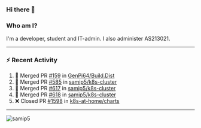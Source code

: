 ### Hi there 👋

### Who am I?
I'm a developer, student and IT-admin. I also administer AS213021.

---
### :zap: Recent Activity
<!--START_SECTION:activity-->
1. 🎉 Merged PR [#159](https://github.com/GenPi64/Build.Dist/pull/159) in [GenPi64/Build.Dist](https://github.com/GenPi64/Build.Dist)
2. 🎉 Merged PR [#585](https://github.com/samip5/k8s-cluster/pull/585) in [samip5/k8s-cluster](https://github.com/samip5/k8s-cluster)
3. 🎉 Merged PR [#617](https://github.com/samip5/k8s-cluster/pull/617) in [samip5/k8s-cluster](https://github.com/samip5/k8s-cluster)
4. 🎉 Merged PR [#618](https://github.com/samip5/k8s-cluster/pull/618) in [samip5/k8s-cluster](https://github.com/samip5/k8s-cluster)
5. ❌ Closed PR [#1598](https://github.com/k8s-at-home/charts/pull/1598) in [k8s-at-home/charts](https://github.com/k8s-at-home/charts)
<!--END_SECTION:activity-->
---

<img align="center" src="https://github-readme-stats.vercel.app/api?username=samip5&show_icons=true" alt="samip5" />
